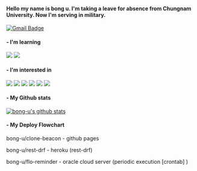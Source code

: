 #### Hello my name is bong u. I'm taking a leave for absence from Chungnam University. Now I'm serving in military.
[![Gmail Badge](https://img.shields.io/badge/Gmail-d14836?style=flat-square&logo=Gmail&logoColor=white&link=mailto:bongudev@gmail.com)](mailto:bongudev@gmail.com)

#### - I'm learning
<img src="https://img.shields.io/badge/Django-092c1e?style=flat-square&logo=django&logoColor=white"/></a>
<img src="https://img.shields.io/badge/Solidity-616161?style=flat-square&logo=solidity&logoColor=white"/></a>



#### - I'm interested in
<img src="https://img.shields.io/badge/Python-3766AB?style=flat-square&logo=python&logoColor=white"/></a>
<img src="https://img.shields.io/badge/C-A8B9CC?style=flat-square&logo=c&logoColor=white"/></a>
<img src="https://img.shields.io/badge/Java-007396?style=flat-square&logo=java&logoColor=white"/></a>
<img src="https://img.shields.io/badge/Javascript-F7DF1E?style=flat-square&logo=javascript&logoColor=white"/></a>
<img src="https://img.shields.io/badge/Docker-2496ED?style=flat-square&logo=docker&logoColor=white"/></a>
<img src="https://img.shields.io/badge/Vue.js-00b679?style=flat-square&logo=vue.js&logoColor=white"/></a>

#### - My Github stats
[![bong-u's github stats](https://github-readme-stats.vercel.app/api?username=bong-u)](https://github.com/bong-u/github-readme-stats)


#### - My Deploy Flowchart

bong-u/clone-beacon - github pages

bong-u/rest-drf - heroku (rest-drf)

bong-u/flo-reminder - oracle cloud server (periodic execution [crontab] )

